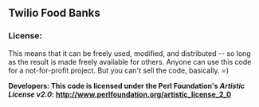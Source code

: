 <h2>Twilio Food Banks</h2>


<h3>License:</h3>

This means that it can be freely used, modified, and distributed -- so long as the result is made freely available for others.  Anyone can use this code for a not-for-profit project.  But you can't sell the code, basically. =)

<b>Developers<b>: This code is licensed under the Perl Foundation's <i>Artistic License v2.0</i>: http://www.perlfoundation.org/artistic_license_2_0
